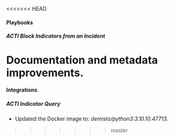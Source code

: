 <<<<<<< HEAD

#### Playbooks
##### ACTI Block Indicators from an Incident
Documentation and metadata improvements.
=======
#### Integrations
##### ACTI Indicator Query
- Updated the Docker image to: *demisto/python3:3.10.10.47713*.
>>>>>>> master
